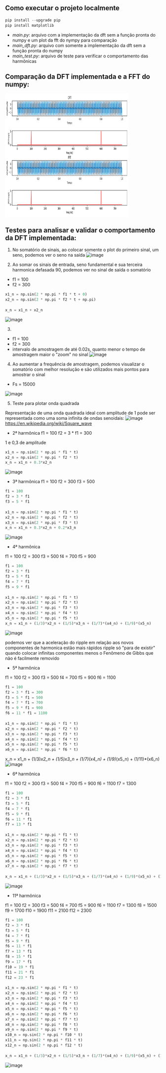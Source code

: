 ## Como executar o projeto localmente

```python
pip install --upgrade pip
pip install matplotlib
```

- *main.py*: arquivo com a implementação da dft sem a função pronta do numpy e um plot da fft do nympy para comparação
- *main_dft.py*: arquivo com somente a implementação da dft sem a função pronta do numpy
- *main_test.py*: arquivo de teste para verificar o comportamento das harmônicas

## Comparação da DFT implementada e a FFT do numpy:
<img align="center" alt="Csharp" height="400" width="400" src="https://github.com/alinenunessouza/dsp/blob/main/dft/Comparacao_DFT_vs_FFT.png">

## Testes para analisar e validar o comportamento da DFT implementada:
1) No somatório de sinais, ao colocar somente o plot do primeiro sinal, um seno, podemos ver o seno na saída 
![image](https://user-images.githubusercontent.com/72985725/231164692-c702b43f-b44b-402c-b5bb-576cf060b923.png)

2) Ao somar os sinais de entrada, seno fundamental e sua terceira harmonica defasada 90, podemos ver no sinal de saída o somatório
- f1 = 100 
- f2 = 300

```python
x1_n = np.sin(2 * np.pi * f1 * t + 0)
x2_n = np.sin(2 * np.pi * f2 * t + np.pi)

x_n = x1_n + x2_n
```

![image](https://user-images.githubusercontent.com/72985725/231165058-9a6fb9fb-a2b1-4a8b-a77c-fa6ce8bfe7c9.png)

3) 
- f1 = 100
- f2 = 300
- intervalo de amostragem de até 0.02s, quanto menor o tempo de amostragem maior o "zoom" no sinal
![image](https://user-images.githubusercontent.com/72985725/231164101-bd72b191-45ca-4be1-8a86-269cf95c2d7b.png)

4) Ao aumentar a frequência de amostragem, podemos visualizar o somatório com melhor resolução e são utilizados mais pontos para amostrar o sinal
- Fs = 15000

![image](https://user-images.githubusercontent.com/72985725/231164337-8bba0157-06e6-4433-bd8e-d1488c6d1328.png)

5) Teste para plotar onda quadrada

Representação de uma onda quadrada ideal com amplitude de 1 pode ser representada como uma soma infinita de ondas senoidais:
![image](https://user-images.githubusercontent.com/72985725/231187023-acc9924a-b3f1-4c13-b73f-1b8d23ca2fc9.png)
https://en.wikipedia.org/wiki/Square_wave

-  2ª harmônica
f1 = 100 
f2 = 3 * f1 = 300

1 e 0,3 de amplitude

```python
x1_n = np.sin(2 * np.pi * f1 * t)
x2_n = np.sin(2 * np.pi * f2 * t)
x_n = x1_n + 0.3*x2_n
```

![image](https://user-images.githubusercontent.com/72985725/231187309-a098ea36-747d-4179-90a2-906a733ba19a.png)

-  3ª harmônica
f1 = 100 
f2 = 300
f3 = 500

```python
f1 = 100 
f2 = 3 * f1
f3 = 5 * f1

x1_n = np.sin(2 * np.pi * f1 * t)
x2_n = np.sin(2 * np.pi * f2 * t)
x3_n = np.sin(2 * np.pi * f3 * t)
x_n = x1_n + 0.3*x2_n + 0.2*x3_n
```

![image](https://user-images.githubusercontent.com/72985725/231187814-6bb297fd-66fd-4fbf-994e-06a02296b471.png)

-  4ª harmônica

f1 = 100 
f2 = 300
f3 = 500
f4 = 700
f5 = 900

```python
f1 = 100 
f2 = 3 * f1
f3 = 5 * f1
f4 = 7 * f1
f5 = 9 * f1

x1_n = np.sin(2 * np.pi * f1 * t)
x2_n = np.sin(2 * np.pi * f2 * t)
x3_n = np.sin(2 * np.pi * f3 * t)
x4_n = np.sin(2 * np.pi * f4 * t)
x5_n = np.sin(2 * np.pi * f5 * t)
x_n = x1_n + (1/3)*x2_n + (1/5)*x3_n + (1/7)*(x4_n) + (1/9)*(x5_n)
```

![image](https://user-images.githubusercontent.com/72985725/231189750-5ffebe04-e676-4ea3-8974-1c5bd24f82f3.png)

podemos ver que a aceleração do ripple em relação aos novos componentes de harmonica estão mais rápidos
ripple só "para de existir" quando colocar infinitas componentes
menos o Fenômeno de Gibbs que não é facilmente removido

-  5ª harmônica

f1 = 100 
f2 = 300
f3 = 500
f4 = 700
f5 = 900
f6 = 1100

```python
f1 = 100 
f2 = 3 * f1 = 300
f3 = 5 * f1 = 500
f4 = 7 * f1 = 700
f5 = 9 * f1 = 900
f6 = 11 * f1 = 1100

x1_n = np.sin(2 * np.pi * f1 * t)
x2_n = np.sin(2 * np.pi * f2 * t)
x3_n = np.sin(2 * np.pi * f3 * t)
x4_n = np.sin(2 * np.pi * f4 * t)
x5_n = np.sin(2 * np.pi * f5 * t)
x6_n = np.sin(2 * np.pi * f6 * t)
```

x_n = x1_n + (1/3)*x2_n + (1/5)*x3_n + (1/7)*(x4_n) + (1/9)*(x5_n) + (1/11)*(x6_n)
![image](https://user-images.githubusercontent.com/72985725/231192017-fae01f6b-67a3-42a2-8e75-62d7782d814c.png)

-  6ª harmônica

f1 = 100 
f2 = 300
f3 = 500
f4 = 700
f5 = 900
f6 = 1100
f7 = 1300

```python
f1 = 100 
f2 = 3 * f1
f3 = 5 * f1
f4 = 7 * f1
f5 = 9 * f1
f6 = 11 * f1
f7 = 13 * f1

x1_n = np.sin(2 * np.pi * f1 * t)
x2_n = np.sin(2 * np.pi * f2 * t)
x3_n = np.sin(2 * np.pi * f3 * t)
x4_n = np.sin(2 * np.pi * f4 * t)
x5_n = np.sin(2 * np.pi * f5 * t)
x6_n = np.sin(2 * np.pi * f6 * t)
x7_n = np.sin(2 * np.pi * f7 * t)

x_n = x1_n + (1/3)*x2_n + (1/5)*x3_n + (1/7)*(x4_n) + (1/9)*(x5_n) + (1/11)*(x6_n) + (1/13)*(x7_n)
```

![image](https://user-images.githubusercontent.com/72985725/231192643-c1e46ff4-cd46-4b9b-8a0d-10cb47a4721f.png)

- 11ª harmônica

f1 = 100 
f2 = 300
f3 = 500
f4 = 700
f5 = 900
f6 = 1100
f7 = 1300
f8 = 1500
f9 = 1700
f10 = 1900
f11 = 2100
f12 = 2300

```python
f1 = 100 
f2 = 3 * f1
f3 = 5 * f1
f4 = 7 * f1
f5 = 9 * f1
f6 = 11 * f1
f7 = 13 * f1
f8 = 15 * f1
f9 = 17 * f1
f10 = 19 * f1
f11 = 21 * f1
f12 = 23 * f1

x1_n = np.sin(2 * np.pi * f1 * t)
x2_n = np.sin(2 * np.pi * f2 * t)
x3_n = np.sin(2 * np.pi * f3 * t)
x4_n = np.sin(2 * np.pi * f4 * t)
x5_n = np.sin(2 * np.pi * f5 * t)
x6_n = np.sin(2 * np.pi * f6 * t)
x7_n = np.sin(2 * np.pi * f7 * t)
x8_n = np.sin(2 * np.pi * f8 * t)
x9_n = np.sin(2 * np.pi * f9 * t)
x10_n = np.sin(2 * np.pi * f10 * t)
x11_n = np.sin(2 * np.pi * f11 * t)
x12_n = np.sin(2 * np.pi * f12 * t)

x_n = x1_n + (1/3)*x2_n + (1/5)*x3_n + (1/7)*(x4_n) + (1/9)*(x5_n) + (1/11)*(x6_n) + (1/13)*(x7_n) + (1/15)*(x8_n) + (1/17)*(x9_n) + (1/19)*(x10_n) +  (1/21)*(x11_n) + (1/23)*(x12_n)
```

![image](https://user-images.githubusercontent.com/72985725/231196435-7b7dd418-0ec8-42ee-af05-511e274db8d1.png)
